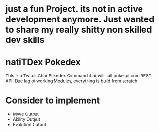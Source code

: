 # just a fun Project. its not in active development anymore. Just wanted to share my really shitty non skilled dev skills

# natiTDex Pokedex

This is a Twitch Chat Pokedex Command that will call pokeapi.com REST API.
Due lag of working Modules, everything is build from scratch


# Consider to implement
- Move Output
- Ability Output
- Evolution Output
